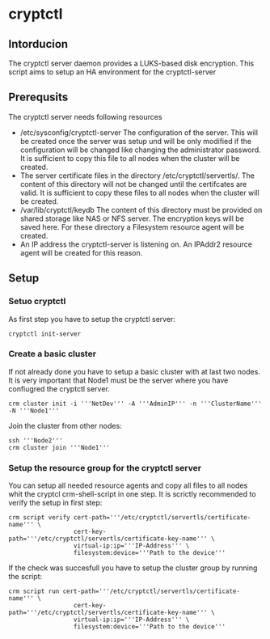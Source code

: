 # cryptctl

## Intorducion

The cryptctl server daemon provides a LUKS-based disk encryption. This script aims to setup an HA environment for the cryptctl-server

## Prerequsits

The cryptctl server needs following resources

* /etc/sysconfig/cryptctl-server The configuration of the server. This will be created once the server was setup und will be only modified if the configuration will be changed like changing the administrator password. It is sufficient to copy this file to all nodes when the cluster will be created.
* The server certificate files in the directory /etc/cryptctl/servertls/. The content of this directory will not be changed until the certifcates are valid. It is sufficient to copy these files to all nodes when the cluster will be created.
* /var/lib/cryptctl/keydb The content of this directory must be provided on shared storage like NAS or NFS server. The encryption keys will be saved here. For these directory a Filesystem resource agent will be created.
* An IP address the cryptctl-server is listening on. An IPAddr2 resource agent will be created for this reason.

## Setup

### Setuo cryptctl
As first step you have to setup the cryptctl server:
```shell
cryptctl init-server
```

### Create a basic cluster
If not already done you have to setup a basic cluster with at last two nodes. It is very important that Node1 must be the server where you have confiugred the cryptctl server.

```shell
crm cluster init -i '''NetDev''' -A '''AdminIP''' -n '''ClusterName''' -N '''Node1'''
```

Join the cluster from other nodes:
```shell
ssh '''Node2'''
crm cluster join '''Node1'''
```

### Setup the resource group for the cryptctl server

You can setup all needed resource agents and copy all files to all nodes whit the cryptcl crm-shell-script in one step. It is scrictly recommended to verify the setup in first step:

```shell
crm script verify cert-path='''/etc/cryptctl/servertls/certificate-name''' \
                  cert-key-path='''/etc/cryptctl/servertls/certificate-key-name''' \
                  virtual-ip:ip='''IP-Address''' \
                  filesystem:device='''Path to the device''' 
```

If the check was succesfull you have to setup the cluster group by running the script:
```shell
crm script run cert-path='''/etc/cryptctl/servertls/certificate-name''' \
                  cert-key-path='''/etc/cryptctl/servertls/certificate-key-name''' \
                  virtual-ip:ip='''IP-Address''' \
                  filesystem:device='''Path to the device''' 
```
